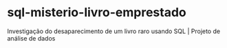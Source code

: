 # sql-misterio-livro-emprestado
Investigação do desaparecimento de um livro raro usando SQL | Projeto de análise de dados
